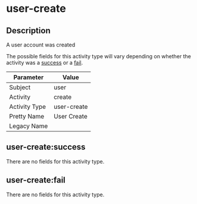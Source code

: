 user-create
===========

Description
-----------
A user account was created

The possible fields for this activity type will vary depending on whether the activity was a [success](#user-createsuccess) or a [fail](#user-createfail).

| Parameter     | Value       |
| ------------- | ----------- |
| Subject       | user        |
| Activity      | create      |
| Activity Type | user-create |
| Pretty Name   | User Create |
| Legacy Name   |             |

user-create:success
-------------------

There are no fields for this activity type.


user-create:fail
----------------

There are no fields for this activity type.
